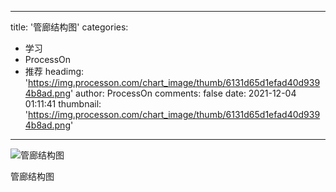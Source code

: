 
---
title: '管廊结构图'
categories: 
 - 学习
 - ProcessOn
 - 推荐
headimg: 'https://img.processon.com/chart_image/thumb/6131d65d1efad40d9394b8ad.png'
author: ProcessOn
comments: false
date: 2021-12-04 01:11:41
thumbnail: 'https://img.processon.com/chart_image/thumb/6131d65d1efad40d9394b8ad.png'
---

<div>   
<img class="thumb" alt="管廊结构图" src="https://img.processon.com/chart_image/thumb/6131d65d1efad40d9394b8ad.png" referrerpolicy="no-referrer">
<p>管廊结构图</p>  
</div>
            